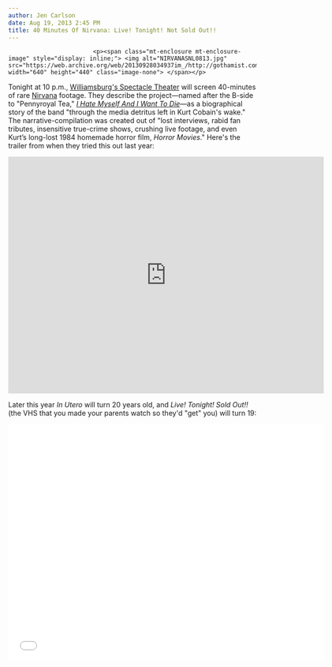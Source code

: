 ```yaml
---
author: Jen Carlson
date: Aug 19, 2013 2:45 PM
title: 40 Minutes Of Nirvana: Live! Tonight! Not Sold Out!!
---
```



                            
                            
                            
                            <p><span class="mt-enclosure mt-enclosure-image" style="display: inline;"> <img alt="NIRVANASNL0813.jpg" src="https://web.archive.org/web/20130928034937im_/http://gothamist.com/attachments/arts_jen/NIRVANASNL0813.jpg" width="640" height="440" class="image-none"> </span></p>

<p>Tonight at 10 p.m., <a href="https://web.archive.org/web/20130928034937/http://gothamist.com/2012/11/15/nycs_new_movie_mecca_williamsburg.php#photo-5">Williamsburg&apos;s Spectacle Theater</a> will screen 40-minutes of rare <a href="https://web.archive.org/web/20130928034937/http://gothamist.com/tags/nirvana">Nirvana</a> footage. They describe the project&#x2014;named after the B-side to &quot;Pennyroyal Tea,&quot; <a href="https://web.archive.org/web/20130928034937/http://www.spectacletheater.com/remix-to-cognition/#hate"><em>I Hate Myself And I Want To Die</em></a>&#x2014;as a biographical story of the band &quot;through the media detritus left in Kurt Cobain&apos;s wake.&quot; The narrative-compilation was created out of &quot;lost interviews, rabid fan tributes, insensitive true-crime shows, crushing live footage, and even Kurt&#x2019;s long-lost 1984 homemade horror film, <em>Horror Movies</em>.&quot; Here&apos;s the trailer from when they tried this out last year:</p>

<p><iframe src="https://web.archive.org/web/20130928034937if_/http://player.vimeo.com/video/49739698?title=0&amp;byline=0&amp;portrait=0&amp;color=ffffff" width="640" height="480" frameborder="0" webkitallowfullscreen="" mozallowfullscreen="" allowfullscreen></iframe></p>

<p>Later this year <em>In Utero</em> will turn 20 years old, and <em>Live! Tonight! Sold Out!!</em> (the VHS that you made your parents watch so they&apos;d &quot;get&quot; you) will turn 19:</p>

<p><iframe width="640" height="480" src="//web.archive.org/web/20130928034937if_/http://www.youtube.com/embed/0lpZJHRoWX8" frameborder="0" allowfullscreen></iframe></p>
                            
                            
                            